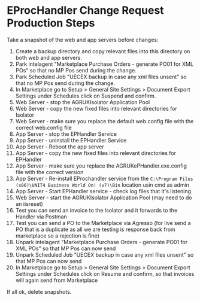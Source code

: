 # EProcHandler Change Request Production Steps

Take a snapshot of the web and app servers before changes:

1. Create a backup directory and copy relevant files into this directory on both web and app servers.
2. Park intelagent "Marketplace Purchase Orders - generate PO01 for XML POs" so that no MP Pos send during the change.
3. Park Scheduled Job "UECEX backup in case any xml files unsent" so that no MP Pos send during the change.
4. In Marketplace go to Setup > General Site Settings > Document Export Settings under Schedules click on Suspend and confirm.
5. Web Server - stop the AGRUKIsolator Application Pool
6. Web Server - copy the new fixed files into relevant directories for Isolator
7. Web Server - make sure you replace the default web.config file with the correct web.config file
8. App Server - stop the EPHandler Service
9. App Server - uninstall the EPHandler Service
10. App Server - Reboot the app server
11. App Server - copy the new fixed files into relevant directories for EPHandler
12. App Server - make sure you replace the AGRUKePHandler.exe.config file with the correct version
13. App Server - Re-install EProchandler service from the `C:\Program Files (x86)\UNIT4 Business World On! (v7)\Bin` location usin cmd as admin
14. App Server - Start EPHandler service - check log files that it's listening
15. Web Server - start the AGRUKIsolator Application Pool (may need to do an iisreset)
16. Test you can send an invoice to the Isolator and it forwards to the Handler via Postman
17. Test you can send a PO to the Marketplace via Agresso (for live send a PO that is a duplicate as all we are testing is response back from marketplace so a rejection is fine)
18. Unpark intelagent "Marketplace Purchase Orders - generate PO01 for XML POs" so that MP Pos can now send
19. Unpark Scheduled Job "UECEX backup in case any xml files unsent" so that MP Pos can now send
20. In Marketplace go to Setup > General Site Settings > Document Export Settings under Schedules click on Resume and confirm, so that invoices will again send from Marketplace

If all ok, delete snapshots.
